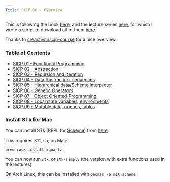 ```yaml
---
Title: SICP 00 - Overview
---
```


This is following the book [here](https://github.com/sarabander/sicp-pdf), and the lecture series [here](https://archive.org/details/ucberkeley-webcast-PL3E89002AA9B9879E?sort=titleSorter), for which I wrote a script to download all of them [here](https://gist.github.com/seanbreckenridge/44854575b03e7f643b19bf40cf7e21bd).

Thanks to [creactiviti/scip-course](https://github.com/creactiviti/sicp-course) for a nice overview.

### Table of Contents

* [SICP 01 - Functional Programming](../01)
* [SICP 02 - Abstraction](../02)
* [SICP 03 - Recursion and Iteration](../03)
* [SICP 04 - Data Abstraction, sequences](../04)
* [SICP 05 - Hierarchical data/Scheme Interpreter](../05)
* [SICP 06 - Generic Operators](../06)
* [SICP 07 - Object Oriented Programming](../07)
* [SICP 08 - Local state variables, environments](../08)
* [SICP 09 - Mutable data, queues, tables](../09)

### Install STk for Mac

You can install STk (REPL for [Scheme](https://en.wikipedia.org/wiki/Scheme_(programming_language))) from [here](https://inst.eecs.berkeley.edu/~scheme/precompiled/OSX/).

This requires X11, so; on Mac:

`brew cask install xquartz`

You can now run `stk`, or `stk-simply` (the version with extra functions used in the lectures)

On Arch Linux, this can be installed with `pacman -S mit-scheme`

